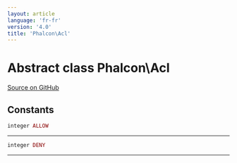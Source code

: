 ```yaml
---
layout: article
language: 'fr-fr'
version: '4.0'
title: 'Phalcon\Acl'
---
```


# Abstract class **Phalcon\Acl**

<a href="https://github.com/phalcon/cphalcon/tree/v4.0.0/phalcon/acl.zep" class="btn btn-default btn-sm">Source on GitHub</a>

## Constants

```php
integer ALLOW
```

* * *

```php
integer DENY
```

* * *